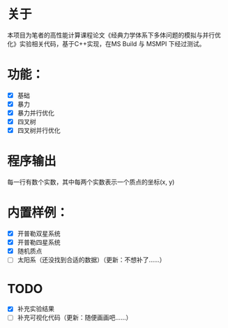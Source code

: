 # 关于

本项目为笔者的高性能计算课程论文《经典力学体系下多体问题的模拟与并行优化》实验相关代码，基于C++实现，在MS Build 与 MSMPI 下经过测试。

# 功能：

- [x] 基础
- [x] 暴力
- [x] 暴力并行优化
- [x] 四叉树
- [x] 四叉树并行优化

# 程序输出

每一行有数个实数，其中每两个实数表示一个质点的坐标(x, y)

# 内置样例：

- [x] 开普勒双星系统
- [x] 开普勒四星系统
- [x] 随机质点 
- [ ] 太阳系（还没找到合适的数据）（更新：不想补了……）

# TODO

- [x] 补充实验结果
- [ ] 补充可视化代码（更新：随便画画吧……）
